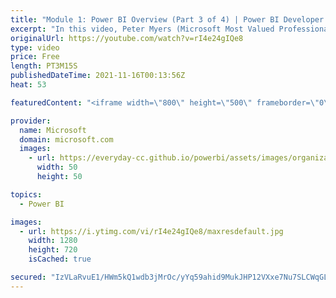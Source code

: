 ```yaml
---
title: "Module 1: Power BI Overview (Part 3 of 4) | Power BI Developer in a Day"
excerpt: "In this video, Peter Myers (Microsoft Most Valued Professional, and course developer) commences the series of course demonstrations by setting up the developer environment. It is video 5 of 21.  The Power BI Developer in a Day online course empowers you as an app developer with the technical knowledge"
originalUrl: https://youtube.com/watch?v=rI4e24gIQe8
type: video
price: Free
length: PT3M15S
publishedDateTime: 2021-11-16T00:13:56Z
heat: 53

featuredContent: "<iframe width=\"800\" height=\"500\" frameborder=\"0\" src=\"https://www.youtube.com/embed/rI4e24gIQe8\" allow=\"accelerometer; autoplay; encrypted-media; gyroscope; picture-in-picture\" allowfullscreen></iframe>"

provider:
  name: Microsoft
  domain: microsoft.com
  images:
    - url: https://everyday-cc.github.io/powerbi/assets/images/organizations/microsoft.com-50x50.jpg
      width: 50
      height: 50

topics:
  - Power BI

images:
  - url: https://i.ytimg.com/vi/rI4e24gIQe8/maxresdefault.jpg
    width: 1280
    height: 720
    isCached: true

secured: "IzVLaRvuE1/HWm5kQ1wdb3jMrOc/yYq59ahid9MukJHP12VXxe7Nu7SLCWqGLBtLeA2wzUZ6PlYAZvOotEjDiOtyphtYEDps5G1SpQtcaOsBmgNBwssXdgpO+EzKvcS2tGR9k3vi9lgaIlN1wDqd2IUwYpjSPvSW9NrKaILfTKZakwdGH7fMg3bdqFcGavhd2NupBobHEpDJn4giCp5OMthr0Y8Cj2aBPbJmmPHV3NZSb7zSvgj4EdL2atC92e56efrNMKc8Q5t0NS+87qWzQfSinHaKdL03hR8AJHxwfyzQE58/iph9FWVXSgc+6quG71H4a+ZRwSXUEzzRuK+/6SifFMNOdzILSif8AUFPcR4fusArlJiIXstuvghXLyEFaW9cVptumNewh5GFck8v5qJcXTtwqkGdN/ZSL5whCCA=;U+n7Ue9yxRleDoIi7BCzAQ=="
---
```


